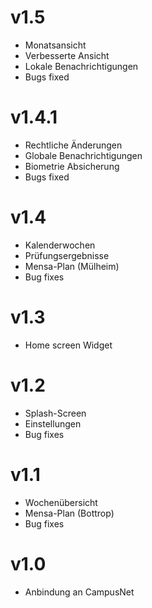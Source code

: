 # v1.5

- Monatsansicht
- Verbesserte Ansicht
- Lokale Benachrichtigungen
- Bugs fixed

# v1.4.1

- Rechtliche Änderungen
- Globale Benachrichtigungen
- Biometrie Absicherung
- Bugs fixed

# v1.4

- Kalenderwochen
- Prüfungsergebnisse
- Mensa-Plan (Mülheim)
- Bug fixes

# v1.3

- Home screen Widget

# v1.2

- Splash-Screen
- Einstellungen
- Bug fixes

# v1.1

- Wochenübersicht
- Mensa-Plan (Bottrop)
- Bug fixes

# v1.0

- Anbindung an CampusNet
